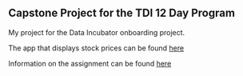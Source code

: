 ## Capstone Project for the TDI 12 Day Program

My project for the Data Incubator onboarding project.

The app that displays stock prices can be found [here](http://pavlos-tdi-12day.herokuapp.com/index)

Information on the assignment can be found [here](https://github.com/thedataincubator/flask-framework)

